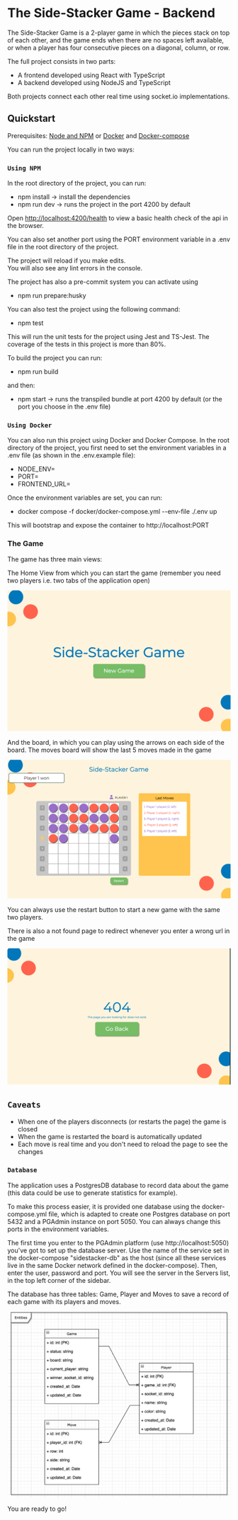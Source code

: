 # The Side-Stacker Game - Backend

The Side-Stacker Game is a 2-player game in which the pieces stack on top of each other, and the game ends when there are no spaces left available, or when a player has four consecutive pieces on a diagonal, column, or row.

The full project consists in two parts:

- A frontend developed using React with TypeScript
- A backend developed using NodeJS and TypeScript

Both projects connect each other real time using socket.io implementations.

## Quickstart

Prerequisites:
[Node and NPM](https://docs.npmjs.com/downloading-and-installing-node-js-and-npm) or [Docker](https://docs.docker.com/get-docker/) and [Docker-compose](https://docs.docker.com/compose/install/#install-using-pip)

You can run the project locally in two ways:

### `Using NPM`

In the root directory of the project, you can run:

- npm install -> install the dependencies
- npm run dev -> runs the project in the port 4200 by default

Open [http://localhost:4200/health](http://localhost:4200/health) to view a basic health check of the api in the browser.

You can also set another port using the PORT environment variable in a .env file in the root directory of the project.

The project will reload if you make edits.\
You will also see any lint errors in the console.

The project has also a pre-commit system you can activate using

- npm run prepare:husky

You can also test the project using the following command:

- npm test

This will run the unit tests for the project using Jest and TS-Jest. The coverage of the tests in this project is more than 80%.

To build the project you can run:

- npm run build

and then:

- npm start -> runs the transpiled bundle at port 4200 by default (or the port you choose in the .env file)

### `Using Docker`

You can also run this project using Docker and Docker Compose.
In the root directory of the project, you first need to set the environment variables in a .env file (as shown in the .env.example file):

- NODE_ENV=
- PORT=
- FRONTEND_URL=

Once the environment variables are set, you can run:

- docker compose -f docker/docker-compose.yml --env-file ./.env up

This will bootstrap and expose the container to http://localhost:PORT

### The Game

The game has three main views:

The Home View from which you can start the game (remember you need two players i.e. two tabs of the application open)

![Home View](./docs/home.png)

And the board, in which you can play using the arrows on each side of the board. The moves board will show the last 5 moves made in the game

![BoardGame View](./docs/board.png)

You can always use the restart button to start a new game with the same two players.

There is also a not found page to redirect whenever you enter a wrong url in the game

![NotFound View](./docs/not-found.png)

## `Caveats`

- When one of the players disconnects (or restarts the page) the game is closed
- When the game is restarted the board is automatically updated
- Each move is real time and you don't need to reload the page to see the changes

### `Database`

The application uses a PostgresDB database to record data about the game (this data could be use to generate statistics for example).

To make this process easier, it is provided one database using the docker-compose.yml file, which is adapted to create one Postgres database on port 5432 and a PGAdmin instance on port 5050. You can always change this ports in the environment variables.

The first time you enter to the PGAdmin platform (use http://localhost:5050) you've got to set up the database server. Use the name of the service set in the docker-compose "sidestacker-db" as the host (since all these services live in the same Docker network defined in the docker-compose). Then, enter the user, password and port. You will see the server in the Servers list, in the top left corner of the sidebar.

The database has three tables: Game, Player and Moves to save a record of each game with its players and moves.

![Database Models](./docs/diagram.png)

You are ready to go!
